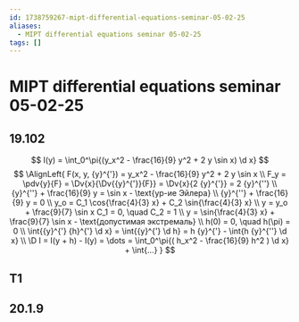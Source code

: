 ```yaml
---
id: 1738759267-mipt-differential-equations-seminar-05-02-25
aliases:
  - MIPT differential equations seminar 05-02-25
tags: []
---
```


# MIPT differential equations seminar 05-02-25
## 19.102
$$
I(y) = \int_0^\pi{(y_x^2 - \frac{16}{9} y^2 + 2 y \sin x) \d x}
$$
$$
\AlignLeft{
F(x, y, {y}^{'}) = y_x^2 - \frac{16}{9} y^2 + 2 y \sin x \\
F_y = \pdv{y}{F} = \Dv{x}{\Dv{{y}^{'}}{F}} = \Dv{x}{2 {y}^{'}} = 2 {y}^{''} \\
{y}^{''} + \frac{16}{9} y = \sin x - \text{ур-ие Эйлера} \\
{y}^{''} + \frac{16}{9} y = 0 \\
y_o = C_1 \cos{\frac{4}{3} x} + C_2 \sin{\frac{4}{3} x} \\
y = y_o + \frac{9}{7} \sin x
C_1 = 0, \quad C_2 = 1 \\
y = \sin{\frac{4}{3} x} + \frac{9}{7} \sin x - \text{допустимая экстремаль} \\
h(0) = 0, \quad h(\pi) = 0 \\
\int{{y}^{'} {h}^{'} \d x} = \int{{y}^{'} \d h} = h {y}^{'} - \int{h {y}^{''} \d x} \\
\D I = I(y + h) - I(y) = \dots = 
\int_0^\pi{( h_x^2 - \frac{16}{9} h^2 ) \d x} + \int{...} 
}
$$

## T1
## 20.1.9
